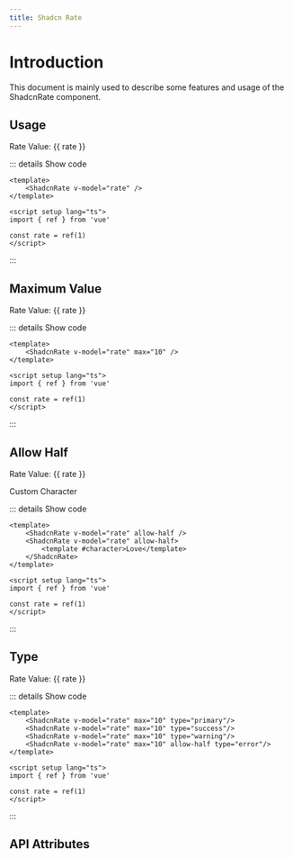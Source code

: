 ```yaml
---
title: Shadcn Rate
---
```


# Introduction

This document is mainly used to describe some features and usage of the ShadcnRate component.

## Usage

<CodeRunner title="Usage">
    Rate Value: {{ rate }}
    <ShadcnRate v-model="rate" />
</CodeRunner>

::: details Show code

```vue
<template>
    <ShadcnRate v-model="rate" />
</template>

<script setup lang="ts">
import { ref } from 'vue'

const rate = ref(1)
</script>
```

:::

## Maximum Value

<CodeRunner title="Maximum Value">
    Rate Value: {{ rate }}
    <ShadcnRate v-model="rate" max="10" />
</CodeRunner>

::: details Show code

```vue
<template>
    <ShadcnRate v-model="rate" max="10" />
</template>

<script setup lang="ts">
import { ref } from 'vue'

const rate = ref(1)
</script>
```

:::

## Allow Half

<CodeRunner title="Allow Half">
    Rate Value: {{ rate }}
    <ShadcnRate v-model="rate" allow-half />
    <p>Custom Character</p>
    <ShadcnRate v-model="rate" allow-half>
        <template #character>Love</template>
    </ShadcnRate>
</CodeRunner>

::: details Show code

```vue
<template>
    <ShadcnRate v-model="rate" allow-half />
    <ShadcnRate v-model="rate" allow-half>
        <template #character>Love</template>
    </ShadcnRate>
</template>

<script setup lang="ts">
import { ref } from 'vue'

const rate = ref(1)
</script>
```

:::

## Type

<CodeRunner title="Type">
    Rate Value: {{ rate }}
    <ShadcnSpace wrap>
        <ShadcnRate v-model="rate" max="10" type="primary"/>
        <ShadcnRate v-model="rate" max="10" type="success"/>
        <ShadcnRate v-model="rate" max="10" type="warning"/>
        <ShadcnRate v-model="rate" max="10" allow-half type="error"/>
    </ShadcnSpace>
</CodeRunner>

::: details Show code

```vue
<template>
    <ShadcnRate v-model="rate" max="10" type="primary"/>
    <ShadcnRate v-model="rate" max="10" type="success"/>
    <ShadcnRate v-model="rate" max="10" type="warning"/>
    <ShadcnRate v-model="rate" max="10" allow-half type="error"/>
</template>

<script setup lang="ts">
import { ref } from 'vue'

const rate = ref(1)
</script>
```

:::

## API Attributes

<ApiTable title="Rate Props"
    :headers="['Attribute', 'Description', 'Type', 'Default Value', 'List']"
    :columns="[
        ['modelValue', 'Rate value', 'number', '0', '-'],
        ['max', 'Maximum value', 'number', '5', '-'],
        ['allowHalf', 'Allow half', 'boolean', 'false', '-'],
        ['type', 'Rate type', 'string', 'default', 'primary, success, warning, error'],
    ]">
</ApiTable>

<br />

<ApiTable title="Rate Slots"
    :headers="['Slot', 'Description']"
    :columns="[
        ['character', 'Rate slot'],
    ]">
</ApiTable>

<script setup lang="ts">
import { ref } from 'vue'

const rate = ref(1)
</script>
